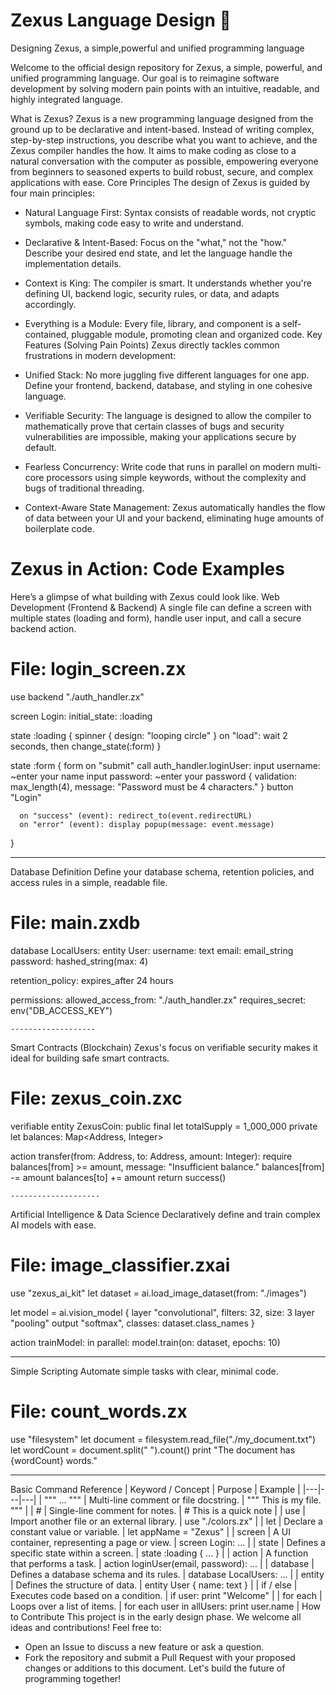 # Zexus Language Design 🚀

Designing Zexus, a simple,powerful and unified programming language 

Welcome to the official design repository for Zexus, a simple, powerful, and unified programming language. Our goal is to reimagine software development by solving modern pain points with an intuitive, readable, and highly integrated language.

What is Zexus?
Zexus is a new programming language designed from the ground up to be declarative and intent-based. Instead of writing complex, step-by-step instructions, you describe what you want to achieve, and the Zexus compiler handles the how. It aims to make coding as close to a natural conversation with the computer as possible, empowering everyone from beginners to seasoned experts to build robust, secure, and complex applications with ease.
Core Principles
The design of Zexus is guided by four main principles:
 * Natural Language First: Syntax consists of readable words, not cryptic symbols, making code easy to write and understand.
 * Declarative & Intent-Based: Focus on the "what," not the "how." Describe your desired end state, and let the language handle the implementation details.
 * Context is King: The compiler is smart. It understands whether you're defining UI, backend logic, security rules, or data, and adapts accordingly.
 * Everything is a Module: Every file, library, and component is a self-contained, pluggable module, promoting clean and organized code.
Key Features (Solving Pain Points)
Zexus directly tackles common frustrations in modern development:
 * Unified Stack: No more juggling five different languages for one app. Define your frontend, backend, database, and styling in one cohesive language.
   
 * Verifiable Security: The language is designed to allow the compiler to mathematically prove that certain classes of bugs and security vulnerabilities are impossible, making your applications secure by default.
   
 * Fearless Concurrency: Write code that runs in parallel on modern multi-core processors using simple keywords, without the complexity and bugs of traditional threading.
   
 * Context-Aware State Management: Zexus automatically handles the flow of data between your UI and your backend, eliminating huge amounts of boilerplate code.
   
# Zexus in Action: Code Examples
Here’s a glimpse of what building with Zexus could look like.
Web Development (Frontend & Backend)
A single file can define a screen with multiple states (loading and form), handle user input, and call a secure backend action.
# File: login_screen.zx

use backend "./auth_handler.zx"

screen Login:
  initial_state: :loading
  
  state :loading {
    spinner { design: "looping circle" }
    on "load": wait 2 seconds, then change_state(:form)
  }
  
  state :form {
    form on "submit" call auth_handler.loginUser:
      input username: ~enter your name
      input password: ~enter your password {
        validation: max_length(4), message: "Password must be 4 characters."
      }
      button "Login"
      
      on "success" (event): redirect_to(event.redirectURL)
      on "error" (event): display popup(message: event.message)
  }
  
  ------------------

Database Definition
Define your database schema, retention policies, and access rules in a simple, readable file.
# File: main.zxdb

database LocalUsers:
  entity User:
    username: text
    email: email_string
    password: hashed_string(max: 4)

  retention_policy: expires_after 24 hours
  
  permissions:
    allowed_access_from: "./auth_handler.zx"
    requires_secret: env("DB_ACCESS_KEY")

    -------------------

Smart Contracts (Blockchain)
Zexus's focus on verifiable security makes it ideal for building safe smart contracts.
# File: zexus_coin.zxc

verifiable entity ZexusCoin:
  public final let totalSupply = 1_000_000
  private let balances: Map<Address, Integer>

  action transfer(from: Address, to: Address, amount: Integer):
    require balances[from] >= amount, message: "Insufficient balance."
    balances[from] -= amount
    balances[to] += amount
    return success()
    
    --------------------

Artificial Intelligence & Data Science
Declaratively define and train complex AI models with ease.
# File: image_classifier.zxai

use "zexus_ai_kit"
let dataset = ai.load_image_dataset(from: "./images")

let model = ai.vision_model {
  layer "convolutional", filters: 32, size: 3
  layer "pooling"
  output "softmax", classes: dataset.class_names
}

action trainModel:
  in parallel: model.train(on: dataset, epochs: 10)

 ----------------

Simple Scripting
Automate simple tasks with clear, minimal code.
# File: count_words.zx

use "filesystem"
let document = filesystem.read_file("./my_document.txt")
let wordCount = document.split(" ").count()
print "The document has {wordCount} words."

------------

Basic Command Reference
| Keyword / Concept | Purpose | Example |
|---|---|---|
| """ ... """ | Multi-line comment or file docstring. | """ This is my file. """ |
| # | Single-line comment for notes. | # This is a quick note |
| use | Import another file or an external library. | use "./colors.zx" |
| let | Declare a constant value or variable. | let appName = "Zexus" |
| screen | A UI container, representing a page or view. | screen Login: ... |
| state | Defines a specific state within a screen. | state :loading { ... } |
| action | A function that performs a task. | action loginUser(email, password): ... |
| database | Defines a database schema and its rules. | database LocalUsers: ... |
| entity | Defines the structure of data. | entity User { name: text } |
| if / else | Executes code based on a condition. | if user: print "Welcome" |
| for each | Loops over a list of items. | for each user in allUsers: print user.name |
How to Contribute
This project is in the early design phase. We welcome all ideas and contributions! Feel free to:
 * Open an Issue to discuss a new feature or ask a question.
 * Fork the repository and submit a Pull Request with your proposed changes or additions to this document.
Let's build the future of programming together!

